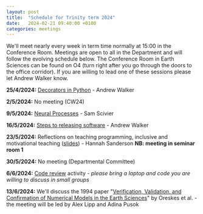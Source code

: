 ```yaml
---
layout: post
title:  "Schedule for Trinity term 2024"
date:   2024-02-21 09:40:00 +0100
categories: meetings
---
```

We'll meet nearly every week in term time normally at 15:00 in the Conference 
Room. Meetings are open to all in the Department and will follow the evolving
schedule below. The Conference Room in Earth Sciences can be found on O4 (turn right after
you go through the doors to the office corridor). If you are willing to lead one of these
sessions please let Andrew Walker know.

**25/4/2024:** [Decorators in Python](https://mybinder.org/v2/gh/CompEarthSci/CompEarthSci/HEAD?labpath=decorators_example%2Fdecorators.ipynb) - Andrew Walker

**2/5/2024:** No meeting (CW24)

**9/5/2024:** [Neural Processes](https://compearthsci.github.io/meetings/2024/05/10/neural-processes.html) - Sam Scivier

**16/5/2024:** [Steps to releasing software](https://compearthsci.github.io/meetings/2024/05/16/software_release.html) - Andrew Walker

**23/5/2024:** Reflections on teaching programming, inclusive and motivational teaching ([slides](https://unioxfordnexus-my.sharepoint.com/:p:/g/personal/eart0526_ox_ac_uk/EVVjV1MXLnhOv2HO5fQ7Y3oBBAXqcTTMVzgfv1ExBLINsg?e=p26dpK)) - Hannah Sanderson **NB: meeting in seminar room 1**

**30/5/2024:** No meeting (Departmental Committee)

**6/6/2024:** [Code review](https://compearthsci.github.io/meetings/2024/01/18/code_review.html) activity - _please bring a laptop and code you are willing to discuss in small groups_

**13/6/2024:**  We'll discuss the 1994 paper "[Verification, Validation, and Confirmation of Numerical Models in the Earth Sciences](https://www.science.org/doi/10.1126/science.263.5147.641)" by Oreskes et al. - the meeting will be led by Alex Lipp and Adina Pusok
